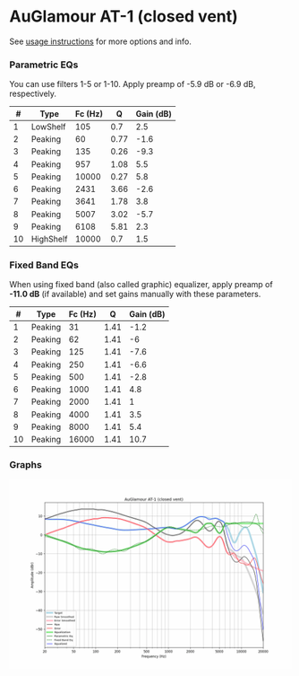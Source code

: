 # AuGlamour AT-1 (closed vent)
See [usage instructions](https://github.com/jaakkopasanen/AutoEq#usage) for more options and info.

### Parametric EQs
You can use filters 1-5 or 1-10. Apply preamp of -5.9 dB or -6.9 dB, respectively.

|   # | Type      |   Fc (Hz) |    Q |   Gain (dB) |
|-----|-----------|-----------|------|-------------|
|   1 | LowShelf  |       105 | 0.7  |         2.5 |
|   2 | Peaking   |        60 | 0.77 |        -1.6 |
|   3 | Peaking   |       135 | 0.26 |        -9.3 |
|   4 | Peaking   |       957 | 1.08 |         5.5 |
|   5 | Peaking   |     10000 | 0.27 |         5.8 |
|   6 | Peaking   |      2431 | 3.66 |        -2.6 |
|   7 | Peaking   |      3641 | 1.78 |         3.8 |
|   8 | Peaking   |      5007 | 3.02 |        -5.7 |
|   9 | Peaking   |      6108 | 5.81 |         2.3 |
|  10 | HighShelf |     10000 | 0.7  |         1.5 |

### Fixed Band EQs
When using fixed band (also called graphic) equalizer, apply preamp of **-11.0 dB** (if available) and set gains manually with these parameters.

|   # | Type    |   Fc (Hz) |    Q |   Gain (dB) |
|-----|---------|-----------|------|-------------|
|   1 | Peaking |        31 | 1.41 |        -1.2 |
|   2 | Peaking |        62 | 1.41 |        -6   |
|   3 | Peaking |       125 | 1.41 |        -7.6 |
|   4 | Peaking |       250 | 1.41 |        -6.6 |
|   5 | Peaking |       500 | 1.41 |        -2.8 |
|   6 | Peaking |      1000 | 1.41 |         4.8 |
|   7 | Peaking |      2000 | 1.41 |         1   |
|   8 | Peaking |      4000 | 1.41 |         3.5 |
|   9 | Peaking |      8000 | 1.41 |         5.4 |
|  10 | Peaking |     16000 | 1.41 |        10.7 |

### Graphs
![](./AuGlamour%20AT-1%20(closed%20vent).png)
